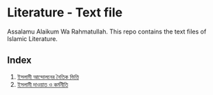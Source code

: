 # Literature - Text file

Assalamu Alaikum Wa Rahmatullah. This repo contains the text files of Islamic Literature.

## Index

1. [ইসলামী আন্দোলনের নৈতিক ভিত্তি](./noitik_vitti/readme.md)
2. [ইসলামী দাওয়াত ও কর্মনীতি](./islami_dawat_kormoniti/readme.md)
